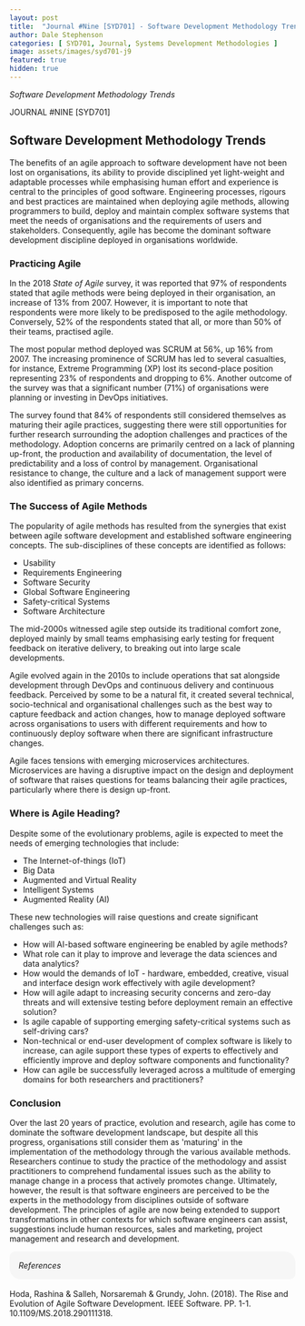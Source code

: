 ```yaml
---
layout: post
title:  "Journal #Nine [SYD701] - Software Development Methodology Trends" 
author: Dale Stephenson
categories: [ SYD701, Journal, Systems Development Methodologies ]
image: assets/images/syd701-j9
featured: true
hidden: true
---
```

<i>Software Development Methodology Trends</i>

JOURNAL #NINE [SYD701]

<h2>Software Development Methodology Trends</h2>
 
The benefits of an agile approach to software development have not been lost on organisations, its ability to provide disciplined yet light-weight and adaptable processes while emphasising human effort and experience is central to the principles of good software. Engineering processes, rigours and best practices are maintained when deploying agile methods, allowing programmers to build, deploy and maintain complex software systems that meet the needs of organisations and the requirements of users and stakeholders. Consequently, agile has become the dominant software development discipline deployed in organisations worldwide.
 
<h3>Practicing Agile</h3>
 
In the 2018 <i>State of Agile</i> survey, it was reported that 97% of respondents stated that agile methods were being deployed in their organisation, an increase of 13% from 2007. However, it is important to note that respondents were more likely to be predisposed to the agile methodology. Conversely, 52% of the respondents stated that all, or more than 50% of their teams, practised agile.
 
The most popular method deployed was SCRUM at 56%, up 16% from 2007. The increasing prominence of SCRUM has led to several casualties, for instance, Extreme Programming (XP) lost its second-place position representing 23% of respondents and dropping to 6%. Another outcome of the survey was that a significant number (71%) of organisations were planning or investing in DevOps initiatives.
 
The survey found that 84% of respondents still considered themselves as maturing their agile practices, suggesting there were still opportunities for further research surrounding the adoption challenges and practices of the methodology. Adoption concerns are primarily centred on a lack of planning up-front, the production and availability of documentation, the level of predictability and a loss of control by management. Organisational resistance to change, the culture and a lack of management support were also identified as primary concerns.
 
<h3>The Success of Agile Methods</h3>
 
The popularity of agile methods has resulted from the synergies that exist between agile software development and established software engineering concepts. The sub-disciplines of these concepts are identified as follows:
 
- Usability
- Requirements Engineering
- Software Security 
- Global Software Engineering 
- Safety-critical Systems
- Software Architecture
 
The mid-2000s witnessed agile step outside its traditional comfort zone, deployed mainly by small teams emphasising early testing for frequent feedback on iterative delivery, to breaking out into large scale developments.
 
Agile evolved again in the 2010s to include operations that sat alongside development through DevOps and continuous delivery and continuous feedback. Perceived by some to be a natural fit, it created several technical, socio-technical and organisational challenges such as the best way to capture feedback and action changes, how to manage deployed software across organisations to users with different requirements and how to continuously deploy software when there are significant infrastructure changes.
 
Agile faces tensions with emerging microservices architectures. Microservices are having a disruptive impact on the design and deployment of software that raises questions for teams balancing their agile practices, particularly where there is design up-front.
 
<h3>Where is Agile Heading?</h3>
 
Despite some of the evolutionary problems, agile is expected to meet the needs of emerging technologies that include:
 
- The Internet-of-things (IoT)
- Big Data
- Augmented and Virtual Reality 
- Intelligent Systems
- Augmented Reality (AI)
 
These new technologies will raise questions and create significant challenges such as:
 
- How will AI-based software engineering be enabled by agile methods?
- What role can it play to improve and leverage the data sciences and data analytics?
- How would the demands of IoT - hardware, embedded, creative, visual and interface design work effectively with agile development? 
- How will agile adapt to increasing security concerns and zero-day threats and will extensive testing before deployment remain an effective solution?
- Is agile capable of supporting emerging safety-critical systems such as self-driving cars?
- Non-technical or end-user development of complex software is likely to increase, can agile support these types of experts to effectively and efficiently improve and deploy software components and functionality?
- How can agile be successfully leveraged across a multitude of emerging domains for both researchers and practitioners?
 
<h3>Conclusion</h3>
 
Over the last 20 years of practice, evolution and research, agile has come to dominate the software development landscape, but despite all this progress, organisations still consider them as 'maturing' in the implementation of the methodology through the various available methods. Researchers continue to study the practice of the methodology and assist practitioners to comprehend fundamental issues such as the ability to manage change in a process that actively promotes change. Ultimately, however, the result is that software engineers are perceived to be the experts in the methodology from disciplines outside of software development. The principles of agile are now being extended to support transformations in other contexts for which software engineers can assist, suggestions include human resources, sales and marketing, project management and research and development.

<div style="background-color: #f6f6f6; padding: 1rem; border-radius: 10px 20px;"> 
    <i>References</i>
</div>
<br>
Hoda, Rashina & Salleh, Norsaremah & Grundy, John. (2018). The Rise and Evolution of Agile Software Development. IEEE Software. PP. 1-1. 10.1109/MS.2018.290111318. 